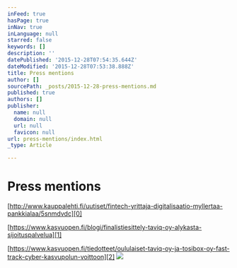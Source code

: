 ```yaml
---
inFeed: true
hasPage: true
inNav: true
inLanguage: null
starred: false
keywords: []
description: ''
datePublished: '2015-12-28T07:54:35.644Z'
dateModified: '2015-12-28T07:53:38.888Z'
title: Press mentions
author: []
sourcePath: _posts/2015-12-28-press-mentions.md
published: true
authors: []
publisher:
  name: null
  domain: null
  url: null
  favicon: null
url: press-mentions/index.html
_type: Article

---
```

# Press mentions

[http://www.kauppalehti.fi/uutiset/fintech-yrittaja-digitalisaatio-myllertaa-pankkialaa/5snmdvdc][0]

[https://www.kasvuopen.fi/blogi/finalistiesittely-taviq-oy-alykasta-sijoituspalvelua][1]

[https://www.kasvuopen.fi/tiedotteet/oululaiset-taviq-oy-ja-tosibox-oy-fast-track-cyber-kasvupolun-voittoon][2]
![](https://the-grid-user-content.s3-us-west-2.amazonaws.com/0412870a-80a7-4dce-be4b-39f4dc8a65bd.jpg)

[0]: http://www.kauppalehti.fi/uutiset/fintech-yrittaja-digitalisaatio-myllertaa-pankkialaa/5snmdvdc
[1]: https://www.kasvuopen.fi/blogi/finalistiesittely-taviq-oy-alykasta-sijoituspalvelua
[2]: https://www.kasvuopen.fi/tiedotteet/oululaiset-taviq-oy-ja-tosibox-oy-fast-track-cyber-kasvupolun-voittoon